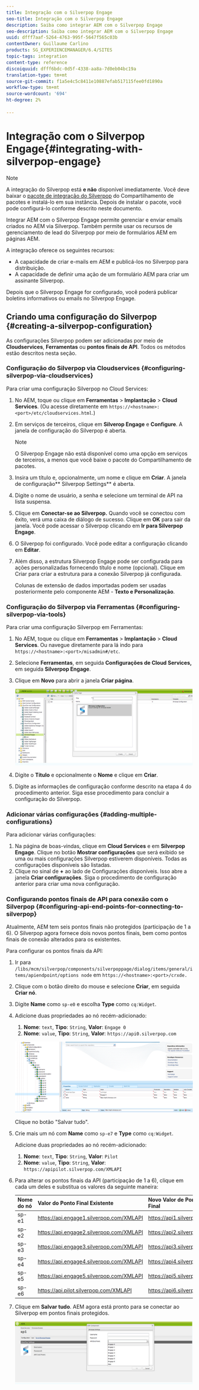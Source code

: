```yaml
---
title: Integração com o Silverpop Engage
seo-title: Integração com o Silverpop Engage
description: Saiba como integrar AEM com o Silverpop Engage
seo-description: Saiba como integrar AEM com o Silverpop Engage
uuid: dfff7aaf-5264-4763-995f-5647f565c03b
contentOwner: Guillaume Carlino
products: SG_EXPERIENCEMANAGER/6.4/SITES
topic-tags: integration
content-type: reference
discoiquuid: dfff6bdc-0d5f-4338-aa8a-7d0eb04bc19a
translation-type: tm+mt
source-git-commit: f1a5e4c5c8411e10887efab517115fee0fd1890a
workflow-type: tm+mt
source-wordcount: '694'
ht-degree: 2%

---
```



# Integração com o Silverpop Engage{#integrating-with-silverpop-engage}

>[!NOTE]
>
>A integração do Silverpop está **e não** disponível imediatamente. Você deve baixar o [pacote de integração do Silverpop](https://www.adobeaemcloud.com/content/marketplace/marketplaceProxy.html?packagePath=/content/companies/public/adobe/packages/aem620/product/cq-mcm-integrations-silverpop-content) do Compartilhamento de pacotes e instalá-lo em sua instância. Depois de instalar o pacote, você pode configurá-lo conforme descrito neste documento.

Integrar AEM com o Silverpop Engage permite gerenciar e enviar emails criados no AEM via Silverpop. Também permite usar os recursos de gerenciamento de lead do Silverpop por meio de formulários AEM em páginas AEM.

A integração oferece os seguintes recursos:

* A capacidade de criar e-mails em AEM e publicá-los no Silverpop para distribuição.
* A capacidade de definir uma ação de um formulário AEM para criar um assinante Silverpop.

Depois que o Silverpop Engage for configurado, você poderá publicar boletins informativos ou emails no Silverpop Engage.

## Criando uma configuração do Silverpop {#creating-a-silverpop-configuration}

As configurações Silverpop podem ser adicionadas por meio de **Cloudservices**, **Ferramentas** ou **pontos finais de API**. Todos os métodos estão descritos nesta seção.

### Configuração do Silverpop via Cloudservices {#configuring-silverpop-via-cloudservices}

Para criar uma configuração Silverpop no Cloud Services:

1. No AEM, toque ou clique em **Ferramentas** > **Implantação** > **Cloud Services**. (Ou acesse diretamente em `https://<hostname>:<port>/etc/cloudservices.html`.)
1. Em serviços de terceiros, clique em **Silverop Engage** e **Configure**. A janela de configuração do Silverpop é aberta.

   >[!NOTE]
   >
   >O Silverpop Engage não está disponível como uma opção em serviços de terceiros, a menos que você baixe o pacote do Compartilhamento de pacotes.

1. Insira um título e, opcionalmente, um nome e clique em **Criar**. A janela de configuração** Silverpop Settings** é aberta.
1. Digite o nome de usuário, a senha e selecione um terminal de API na lista suspensa.
1. Clique em **Conectar-se ao Silverpop.** Quando você se conectou com êxito, verá uma caixa de diálogo de sucesso. Clique em **OK** para sair da janela. Você pode acessar o Silverpop clicando em **Ir para Silverpop Engage**.
1. O Silverpop foi configurado. Você pode editar a configuração clicando em **Editar**.
1. Além disso, a estrutura Silverpop Engage pode ser configurada para ações personalizadas fornecendo título e nome (opcional). Clique em Criar para criar a estrutura para a conexão Silverpop já configurada.

   Colunas de extensão de dados importadas podem ser usadas posteriormente pelo componente AEM - **Texto e Personalização**.

### Configuração do Silverpop via Ferramentas {#configuring-silverpop-via-tools}

Para criar uma configuração Silverpop em Ferramentas:

1. No AEM, toque ou clique em **Ferramentas** > **Implantação** > **Cloud Services**. Ou navegue diretamente para lá indo para `https://<hostname>:<port>/misadmin#/etc`.
1. Selecione **Ferramentas**, em seguida **Configurações de Cloud Services,** em seguida **Silverpop Engage**.
1. Clique em **Novo** para abrir a janela **Criar página**.

   ![chlimage_1-44](assets/chlimage_1-44.jpeg)

1. Digite o **Título** e opcionalmente o **Nome** e clique em **Criar**.
1. Digite as informações de configuração conforme descrito na etapa 4 do procedimento anterior. Siga esse procedimento para concluir a configuração do Silverpop.

### Adicionar várias configurações {#adding-multiple-configurations}

Para adicionar várias configurações:

1. Na página de boas-vindas, clique em **Cloud Services** e em **Silverpop Engage**. Clique no botão **Mostrar configurações** que será exibido se uma ou mais configurações Silverpop estiverem disponíveis. Todas as configurações disponíveis são listadas.
1. Clique no sinal de **+** ao lado de Configurações disponíveis. Isso abre a janela **Criar configurações**. Siga o procedimento de configuração anterior para criar uma nova configuração.

### Configurando pontos finais de API para conexão com o Silverpop {#configuring-api-end-points-for-connecting-to-silverpop}

Atualmente, AEM tem seis pontos finais não protegidos (participação de 1 a 6). O Silverpop agora fornece dois novos pontos finais, bem como pontos finais de conexão alterados para os existentes.

Para configurar os pontos finais da API:

1. Ir para `/libs/mcm/silverpop/components/silverpoppage/dialog/items/general/items/apiendpoint/options node` em `https://<hostname>:<port>/crxde.`
1. Clique com o botão direito do mouse e selecione **Criar**, em seguida **Criar nó**.
1. Digite **Name** como `sp-e0` e escolha **Type** como `cq:Widget`.
1. Adicione duas propriedades ao nó recém-adicionado:

   1. **Nome**:  `text`,  **Tipo**:  `String`,  **Valor**:  `Engage 0`
   1. **Nome**:  `value`,  **Tipo**:  `String`,  **Valor**:  `https://api0.silverpop.com`

   ![chlimage_1-286](assets/chlimage_1-286.png)

   Clique no botão &quot;Salvar tudo&quot;.

1. Crie mais um nó com **Name** como `sp-e7` e **Type** como `cq:Widget`.

   Adicione duas propriedades ao nó recém-adicionado:

   1. **Nome**:  `text`,  **Tipo**:  `String`,  **Valor**:  `Pilot`
   1. **Nome**:  `value`,  **Tipo**:  `String`,  **Valor**:  `https://apipilot.silverpop.com/XMLAPI`

1. Para alterar os pontos finais da API (participação de 1 a 6), clique em cada um deles e substitua os valores da seguinte maneira:

   | **Nome do nó** | **Valor do Ponto Final Existente** | **Novo Valor de Ponto Final** |
   |---|---|---|
   | sp-e1 | https://api.engage1.silverpop.com/XMLAPI | https://api1.silverpop.com |
   | sp-e2 | https://api.engage2.silverpop.com/XMLAPI | https://api2.silverpop.com |
   | sp-e3 | https://api.engage3.silverpop.com/XMLAPI | https://api3.silverpop.com |
   | sp-e4 | https://api.engage4.silverpop.com/XMLAPI | https://api4.silverpop.com |
   | sp-e5 | https://api.engage5.silverpop.com/XMLAPI | https://api5.silverpop.com |
   | sp-e6 | https://api.pilot.silverpop.com/XMLAPI | https://api6.silverpop.com |

1. Clique em **Salvar tudo**. AEM agora está pronto para se conectar ao Silverpop em pontos finais protegidos.

   ![chlimage_1-45](assets/chlimage_1-45.jpeg)

